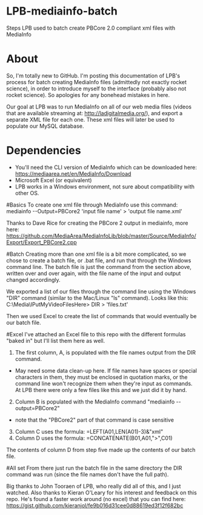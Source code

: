 # LPB-mediainfo-batch
Steps LPB used to batch create PBCore 2.0 compliant xml files with MediaInfo

# About
So, I'm totally new to GitHub. I'm posting this documentation of LPB's process for batch creating MediaInfo files (admittedly not exactly rocket science), in order to introduce myself to the interface (probably also not rocket science). So apologies for any bonehead mistakes in here.

Our goal at LPB was to run MediaInfo on all of our web media files (videos that are available streaming at: http://ladigitalmedia.org/), and export a separate XML file for each one. These xml files will later be used to populate our MySQL database.  

# Dependencies
+ You'll need the CLI version of MediaInfo which can be downloaded here: https://mediaarea.net/en/MediaInfo/Download
+ Microsoft Excel (or equivalent)
+ LPB works in a Windows environment, not sure about compatibility with other OS.

#Basics
To create one xml file through MediaInfo use this command:
  mediainfo --Output=PBCore2 'input file name' > 'output file name.xml'

Thanks to Dave Rice for creating the PBCore 2 output in mediainfo, more here: https://github.com/MediaArea/MediaInfoLib/blob/master/Source/MediaInfo/Export/Export_PBCore2.cpp 

#Batch
Creating more than one xml file is a bit more complicated, so we chose to create a batch file, or .bat file, and run that through the Windows command line. The batch file is just the command from the section above, written over and over again, with the file name of the input and output changed accordingly. 

We exported a list of our files through the command line using the Windows "DIR" command (similar to the Mac/Linux "ls" command). Looks like this:
  C:\Media\IPutMyVideoFilesHere> DIR > 'files.txt'

Then we used Excel to create the list of commands that would eventually be our batch file.

#Excel
I've attached an Excel file to this repo with the different formulas "baked in" but I'll list them here as well. 

1. The first column, A, is populated with the file names output from the DIR command.
  * May need some data clean-up here. If file names have spaces or special characters in them, they must be enclosed in quotation marks, or the command line won't recognize them when they're input as commands. At LPB there were only a few files like this and we just did it by hand.
2. Column B is populated with the MediaInfo command "mediainfo --output=PBCore2"
  * note that the "PBCore2" part of that command is case sensitive 
3. Column C uses the formula:
=LEFT(A01,LEN(A01)-3)&"xml"
4. Column D uses the formula:
=CONCATENATE(B01,A01,">",C01)

The contents of column D from step five made up the contents of our batch file.

#All set
From there just run the batch file in the same directory the DIR command was run (since the file names don't have the full path).

Big thanks to John Tooraen of LPB, who really did all of this, and I just watched.
Also thanks to Kieran O'Leary for his interest and feedback on this repo. He's found a faster work around (no excel) that you can find here: https://gist.github.com/kieranjol/fe9b016d31cee0d88619ed3f12f682bc 
